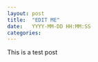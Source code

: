 ```yaml
---
layout: post
title:  "EDIT ME"
date:   YYYY-MM-DD HH:MM:SS
categories: 
---
```


  
  This is a test post 
